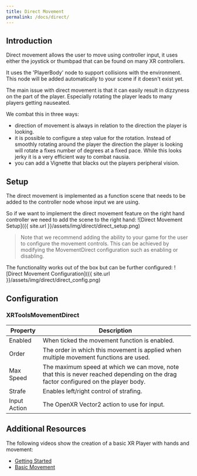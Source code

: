 ```yaml
---
title: Direct Movement
permalink: /docs/direct/
---
```



## Introduction
Direct movement allows the user to move using controller input, it uses either
the joystick or thumbpad that can be found on many XR controllers. 

It uses the 'PlayerBody' node to support collisions with the environment. This
node will be added automatically to your scene if it doesn't exist yet.

The main issue with direct movement is that it can easily result in dizzyness
on the part of the player. Especially rotating the player leads to many players
getting nauseated.

We combat this in three ways:
- direction of movement is always in relation to the direction the player is
  looking. 
- it is possible to configure a step value for the rotation. Instead of smoothly
  rotating around the player the direction the player is looking will rotate a
  fixes number of degrees at a fixed pace. While this looks jerky it is a very
  efficient way to combat nausia. 
- you can add a Vignette that blacks out the players peripheral vision.

## Setup
The direct movement is implemented as a function scene that needs to be added
to the controller node whose input we are using.

So if we want to implement the direct movement feature on the right hand
controller we need to add the scene to the right hand:
![Direct Movement Setup]({{ site.url }}/assets/img/direct/direct_setup.png)

> Note that we recommend adding the ability to your game for the user to configure
  the movement controls. This can be achieved by modifying the MovementDirect 
  configuration such as enabling or disabling.

The functionality works out of the box but can be further configured:
![Direct Movement Configuration]({{ site.url }}/assets/img/direct/direct_config.png)

## Configuration

### XRToolsMovementDirect

| Property | Description |
| ---- | ------------ |
| Enabled      | When ticked the movement function is enabled. |
| Order        | The order in which this movement is applied when multiple movement functions are used. |
| Max Speed    | The maximum speed at which we can move, note that this is never reached depending on the drag factor configured on the player body. |
| Strafe       | Enables left/right control of strafing. |
| Input Action | The OpenXR Vector2 action to use for input. |


## Additional Resources

The following videos show the creation of a basic XR Player with hands and movement:
* [Getting Started](https://youtu.be/VrpySdMcdyw)
* [Basic Movement](https://youtu.be/29qlCRw2TpE)
